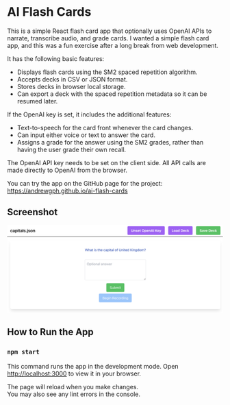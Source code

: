 # AI Flash Cards

This is a simple React flash card app that optionally uses OpenAI APIs to narrate, transcribe audio, and grade cards. I wanted a simple flash card app, and this was a fun exercise after a long break from web development.

It has the following basic features:
* Displays flash cards using the SM2 spaced repetition algorithm.
* Accepts decks in CSV or JSON format.
* Stores decks in browser local storage.
* Can export a deck with the spaced repetition metadata so it can be resumed later.

If the OpenAI key is set, it includes the additional features:
* Text-to-speech for the card front whenever the card changes.
* Can input either voice or text to answer the card.
* Assigns a grade for the answer using the SM2 grades, rather than having the user grade their own recall.

The OpenAI API key needs to be set on the client side. All API calls are made directly to OpenAI from the browser.

You can try the app on the GitHub page for the project:
https://andrewgph.github.io/ai-flash-cards

## Screenshot

![Screenshot](media/screenshot.png)

## How to Run the App

### `npm start`

This command runs the app in the development mode. Open [http://localhost:3000](http://localhost:3000) to view it in your browser.

The page will reload when you make changes.\
You may also see any lint errors in the console.